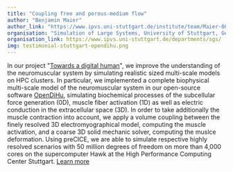 ```yaml
---
title: "Coupling free and porous-medium flow"
author: "Benjamin Maier"
author_link: "https://www.ipvs.uni-stuttgart.de/institute/team/Maier-00024/"
organisation: "Simulation of Large Systems, University of Stuttgart, Germany"
organisation_link: https://www.ipvs.uni-stuttgart.de/departments/sgs/
img: testimonial-stuttgart-opendihu.png
---
```

In our project "[Towards a digital human](https://ipvs.informatik.uni-stuttgart.de/SGS/digital_human/index.php)", we improve the understanding of the neuromuscular system by simulating realistic sized multi-scale models on HPC clusters. In particular, we implemented a complete biophysical multi-scale model of the neuromuscular system in our open-source software [OpenDiHu](https://github.com/maierbn/opendihu), simulating biochemical processes of the subcellular force generation (0D), muscle fiber activation (1D) as well as electric conduction in the extracellular space (3D). In order to take additionally the muscle contraction into account, we apply a volume coupling between the finely resolved 3D electromyographical model, computing the muscle activation, and a coarse 3D solid mechanic solver, computing the muslce deformation. Using preCICE, we are able to simulate respective highly resolved scenarios with 50 million degrees of freedom on more than 4,000 cores on the supercomputer Hawk at the High Performance Computing Center Stuttgart.
[Learn more](https://upcommons.upc.edu/handle/2117/190149)

